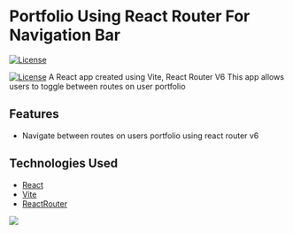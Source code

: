 # Portfolio Using React Router For Navigation Bar 


[![License](https://img.shields.io/badge/License-MIT-blue.svg)](https://github.com/git/git-scm.com/blob/main/MIT-LICENSE.txt)

[![License](https://img.shields.io/badge/npmV6-.21-.1)](https://www.npmjs.com/package/react-router-dom)
A React app created using Vite, React Router V6 
This app allows users to toggle between routes on user portfolio
## Features

- Navigate between routes on users portfolio using react router v6
  

## Technologies Used

- [React](https://reactjs.org/)
- [Vite](https://vitejs.dev/)
- [ReactRouter](https://reactrouter.com/en/main/)


[![](https://user-images.githubusercontent.com/64159001/233793721-a3b4fd57-ebc2-4e99-befe-b3a016d6f560.png)](https://kpu8nz-5173.csb.app/)


